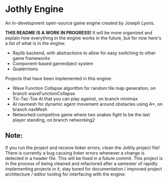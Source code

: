 # Jothly Engine
An in-development open-source game engine created by Joseph Lyons.

**THIS README IS A WORK IN PROGRESS!** It will be more organized and explain how everything in the engine works in the future, but for now here's a list of what is in the engine:
- Raylib backend, with abstractions to allow for easy switching to other game frameworks
- Component-based gameobject system
- Quaternions

Projects that have been implemented in this engine:
- Wave Function Collapse algorithm for random tile map generation, on branch waveFunctionCollapse
- Tic-Tac-Toe AI that you can play against, on branch minimax
- AI navmesh for dynamic agent movement around obstacles using A*, on branch navMesh
- Networked competitve game where two snakes fight to be the last player standing, on branch networking2

## Note:
If you run the project and receive linker errors, clean the Jothly project file! There is currently a bug causing linker errors whenever a change is detected in a header file. This will be fixed in a future commit.
This project is in the process of being cleaned and refactored after a semester of rapidly implementing projects in it, stay tuned for documentation / improved project architecture / editor tooling for interfacing with the engine.
